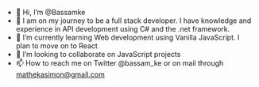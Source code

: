 - 👋 Hi, I’m @Bassamke
- 👀 I am on my journey to be a full stack developer. I have knowledge and experience in API development using C# and the .net framework.
- 🌱 I’m currently learning Web development using Vanilla JavaScript. I plan to move on to React 
- 💞️ I’m looking to collaborate on JavaScript projects
- 📫 How to reach me on Twitter @bassam_ke or on mail through mathekasimon@gmail.com


<!---
Bassamke/Bassamke is a ✨ special ✨ repository because its `README.md` (this file) appears on your GitHub profile.
You can click the Preview link to take a look at your changes.
--->
